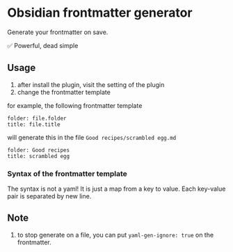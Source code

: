 # Obsidian frontmatter generator

Generate your frontmatter on save.

✅ Powerful, dead simple

## Usage

1. after install the plugin, visit the setting of the plugin
2. change the frontmatter template

for example, the following frontmatter template

```
folder: file.folder
title: file.title
```

will generate this in the file `Good recipes/scrambled egg.md`

```
folder: Good recipes
title: scrambled egg
```

### Syntax of the frontmatter template

The syntax is not a yaml! It is just a map from a key to value. Each key-value pair is separated by new line.

## Note

1. to stop generate on a file, you can put `yaml-gen-ignore: true` on the frontmatter.

<!--
## How to release

```
# update the version number in package.json
bun version
git add .
git commit -m <message>
git tag -a <version> -m <version>
git push origin <version>
git push
# after the release workflow done, update the release doc on github
```

 -->
